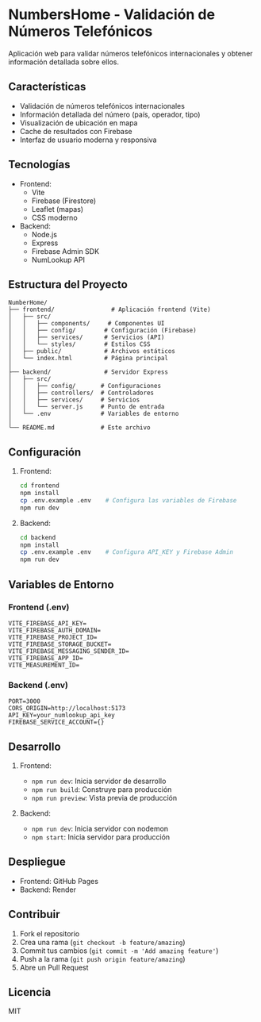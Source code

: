 # NumbersHome - Validación de Números Telefónicos

Aplicación web para validar números telefónicos internacionales y obtener información detallada sobre ellos.

## Características

- Validación de números telefónicos internacionales
- Información detallada del número (país, operador, tipo)
- Visualización de ubicación en mapa
- Cache de resultados con Firebase
- Interfaz de usuario moderna y responsiva

## Tecnologías

- Frontend:
  - Vite
  - Firebase (Firestore)
  - Leaflet (mapas)
  - CSS moderno
- Backend:
  - Node.js
  - Express
  - Firebase Admin SDK
  - NumLookup API

## Estructura del Proyecto

```
NumberHome/
├── frontend/                # Aplicación frontend (Vite)
│   ├── src/
│   │   ├── components/     # Componentes UI
│   │   ├── config/        # Configuración (Firebase)
│   │   ├── services/      # Servicios (API)
│   │   └── styles/        # Estilos CSS
│   ├── public/            # Archivos estáticos
│   └── index.html         # Página principal
│
├── backend/               # Servidor Express
│   ├── src/
│   │   ├── config/       # Configuraciones
│   │   ├── controllers/  # Controladores
│   │   ├── services/     # Servicios
│   │   └── server.js     # Punto de entrada
│   └── .env              # Variables de entorno
│
└── README.md             # Este archivo
```

## Configuración

1. Frontend:
   ```bash
   cd frontend
   npm install
   cp .env.example .env    # Configura las variables de Firebase
   npm run dev
   ```

2. Backend:
   ```bash
   cd backend
   npm install
   cp .env.example .env    # Configura API_KEY y Firebase Admin
   npm run dev
   ```

## Variables de Entorno

### Frontend (.env)
```
VITE_FIREBASE_API_KEY=
VITE_FIREBASE_AUTH_DOMAIN=
VITE_FIREBASE_PROJECT_ID=
VITE_FIREBASE_STORAGE_BUCKET=
VITE_FIREBASE_MESSAGING_SENDER_ID=
VITE_FIREBASE_APP_ID=
VITE_MEASUREMENT_ID=
```

### Backend (.env)
```
PORT=3000
CORS_ORIGIN=http://localhost:5173
API_KEY=your_numlookup_api_key
FIREBASE_SERVICE_ACCOUNT={}
```

## Desarrollo

1. Frontend:
   - `npm run dev`: Inicia servidor de desarrollo
   - `npm run build`: Construye para producción
   - `npm run preview`: Vista previa de producción

2. Backend:
   - `npm run dev`: Inicia servidor con nodemon
   - `npm start`: Inicia servidor para producción

## Despliegue

- Frontend: GitHub Pages
- Backend: Render

## Contribuir

1. Fork el repositorio
2. Crea una rama (`git checkout -b feature/amazing`)
3. Commit tus cambios (`git commit -m 'Add amazing feature'`)
4. Push a la rama (`git push origin feature/amazing`)
5. Abre un Pull Request

## Licencia

MIT